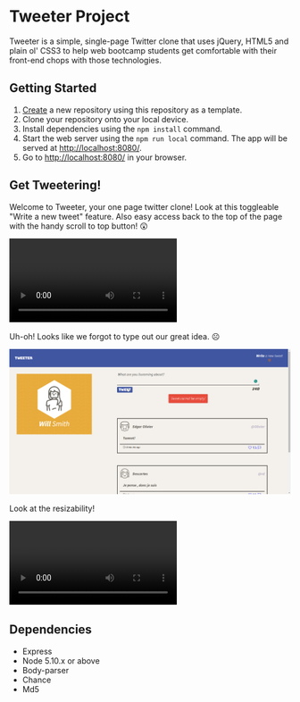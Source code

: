 # Tweeter Project

Tweeter is a simple, single-page Twitter clone that uses jQuery, HTML5 and plain ol' CSS3 to help web bootcamp students get comfortable with their front-end chops with those technologies.

## Getting Started

1. [Create](https://docs.github.com/en/repositories/creating-and-managing-repositories/creating-a-repository-from-a-template) a new repository using this repository as a template.
2. Clone your repository onto your local device.
3. Install dependencies using the `npm install` command.
3. Start the web server using the `npm run local` command. The app will be served at <http://localhost:8080/>.
4. Go to <http://localhost:8080/> in your browser.

## Get Tweetering!

Welcome to Tweeter, your one page twitter clone! Look at this toggleable "Write a new tweet" feature. Also easy access back to the top of the page with the handy scroll to top button! 😲

!["Welcome to Tweeter! Look at these toggle features!"](/public/images/README/welcome-toggles.mp4)

Uh-oh! Looks like we forgot to type out our great idea. ☹

!["We forgot to type the tweet"](https://github.com/WillWSmith/tweeter/blob/master/public/images/README/forgot-tweet.png)

Look at the resizability!

!["Resposive Design"](/public/images/README/responsive-design.mp4)

## Dependencies

- Express
- Node 5.10.x or above
- Body-parser
- Chance
- Md5
